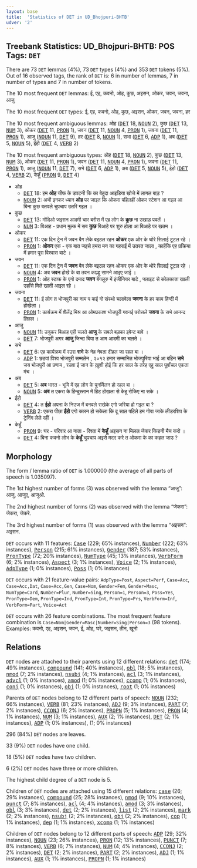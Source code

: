 ```yaml
---
layout: base
title:  'Statistics of DET in UD_Bhojpuri-BHTB'
udver: '2'
---
```


## Treebank Statistics: UD_Bhojpuri-BHTB: POS Tags: `DET`

There are 73 `DET` lemmas (4%), 73 `DET` types (4%) and 353 `DET` tokens (5%).
Out of 16 observed tags, the rank of `DET` is: 6 in number of lemmas, 7 in number of types and 7 in number of tokens.

The 10 most frequent `DET` lemmas: ई, एह, कवनो, ओह, कुछ, अइसन, ओकर, जवन, जवना, आजु

The 10 most frequent `DET` types:  ई, एह, कवनो, ओह, कुछ, अइसन, ओकर, जवन, जवना, हर

The 10 most frequent ambiguous lemmas: ओह (<tt><a href="bho_bhtb-pos-DET.html">DET</a></tt> 18, <tt><a href="bho_bhtb-pos-NOUN.html">NOUN</a></tt> 2), कुछ (<tt><a href="bho_bhtb-pos-DET.html">DET</a></tt> 13, <tt><a href="bho_bhtb-pos-NUM.html">NUM</a></tt> 3), ओकर (<tt><a href="bho_bhtb-pos-DET.html">DET</a></tt> 11, <tt><a href="bho_bhtb-pos-PRON.html">PRON</a></tt> 1), जवन (<tt><a href="bho_bhtb-pos-DET.html">DET</a></tt> 11, <tt><a href="bho_bhtb-pos-NOUN.html">NOUN</a></tt> 4, <tt><a href="bho_bhtb-pos-PRON.html">PRON</a></tt> 1), जवना (<tt><a href="bho_bhtb-pos-DET.html">DET</a></tt> 11, <tt><a href="bho_bhtb-pos-PRON.html">PRON</a></tt> 1), आजु (<tt><a href="bho_bhtb-pos-NOUN.html">NOUN</a></tt> 11, <tt><a href="bho_bhtb-pos-DET.html">DET</a></tt> 9), हर (<tt><a href="bho_bhtb-pos-DET.html">DET</a></tt> 8, <tt><a href="bho_bhtb-pos-NOUN.html">NOUN</a></tt> 1), सभा (<tt><a href="bho_bhtb-pos-DET.html">DET</a></tt> 6, <tt><a href="bho_bhtb-pos-ADP.html">ADP</a></tt> 1), अब (<tt><a href="bho_bhtb-pos-DET.html">DET</a></tt> 5, <tt><a href="bho_bhtb-pos-NOUN.html">NOUN</a></tt> 5), ईहो (<tt><a href="bho_bhtb-pos-DET.html">DET</a></tt> 4, <tt><a href="bho_bhtb-pos-VERB.html">VERB</a></tt> 2)

The 10 most frequent ambiguous types:  ओह (<tt><a href="bho_bhtb-pos-DET.html">DET</a></tt> 18, <tt><a href="bho_bhtb-pos-NOUN.html">NOUN</a></tt> 2), कुछ (<tt><a href="bho_bhtb-pos-DET.html">DET</a></tt> 13, <tt><a href="bho_bhtb-pos-NUM.html">NUM</a></tt> 3), ओकर (<tt><a href="bho_bhtb-pos-DET.html">DET</a></tt> 11, <tt><a href="bho_bhtb-pos-PRON.html">PRON</a></tt> 1), जवन (<tt><a href="bho_bhtb-pos-DET.html">DET</a></tt> 11, <tt><a href="bho_bhtb-pos-NOUN.html">NOUN</a></tt> 4, <tt><a href="bho_bhtb-pos-PRON.html">PRON</a></tt> 1), जवना (<tt><a href="bho_bhtb-pos-DET.html">DET</a></tt> 11, <tt><a href="bho_bhtb-pos-PRON.html">PRON</a></tt> 1), आजु (<tt><a href="bho_bhtb-pos-NOUN.html">NOUN</a></tt> 11, <tt><a href="bho_bhtb-pos-DET.html">DET</a></tt> 7), सभे (<tt><a href="bho_bhtb-pos-DET.html">DET</a></tt> 6, <tt><a href="bho_bhtb-pos-ADP.html">ADP</a></tt> 1), अब (<tt><a href="bho_bhtb-pos-DET.html">DET</a></tt> 5, <tt><a href="bho_bhtb-pos-NOUN.html">NOUN</a></tt> 5), ईहो (<tt><a href="bho_bhtb-pos-DET.html">DET</a></tt> 4, <tt><a href="bho_bhtb-pos-VERB.html">VERB</a></tt> 2), केहूँ (<tt><a href="bho_bhtb-pos-PRON.html">PRON</a></tt> 9, <tt><a href="bho_bhtb-pos-DET.html">DET</a></tt> 4)


* ओह
  * <tt><a href="bho_bhtb-pos-DET.html">DET</a></tt> 18: हम <b>ओह</b> चीफ के डपटनी कि का बेहूदा आइडिया खोजे में लागल बाड़ ?
  * <tt><a href="bho_bhtb-pos-NOUN.html">NOUN</a></tt> 2: अभी इनकर ध्यान <b>ओह</b> पर जाइत कि ओकरा पहिलहीं ओकर स्टेशन आ गइल आ बिना कुछ बतवले चुपचाप उतरि गइल ।
* कुछ
  * <tt><a href="bho_bhtb-pos-DET.html">DET</a></tt> 13: मोदिओ जइसन आदमी चार बरीस में एह लोग के <b>कुछ</b> ना उखाड़ पवलें ।
  * <tt><a href="bho_bhtb-pos-NUM.html">NUM</a></tt> 3: बिआह - प्रधान मुल्क में सब <b>कुछ</b> बिआहे पर शुरु होला आ बिआहे पर खतम ।
* ओकर
  * <tt><a href="bho_bhtb-pos-DET.html">DET</a></tt> 11: एक दिन ट्रेन में जवन बैग लेके बइठल रहन <b>ओकर</b> एक ओर के थोरे सिलाई टूटल रहे ।
  * <tt><a href="bho_bhtb-pos-PRON.html">PRON</a></tt> 1: <b>ओकर</b> एक - एक बात जइसे हमरा मन का गहराई में उतरत जाला , काहेंकि एह प्रक्रिया में हमार पूरा विश्वास बाटे ।
* जवन
  * <tt><a href="bho_bhtb-pos-DET.html">DET</a></tt> 11: एक दिन ट्रेन में <b>जवन</b> बैग लेके बइठल रहन ओकर एक ओर के थोरे सिलाई टूटल रहे ।
  * <tt><a href="bho_bhtb-pos-NOUN.html">NOUN</a></tt> 4: अब <b>जवन</b> होखे के बा तवन काल्हु सामने आइए जाई ।
  * <tt><a href="bho_bhtb-pos-PRON.html">PRON</a></tt> 1: ओह स्टाफ के एगो दमाद <b>जवन</b> बेंगलुरु में इंजीनियर बाटे , फ्लाइट से कोलकाता खाली उहाँसे मिले खाती आइल रहे ।
* जवना
  * <tt><a href="bho_bhtb-pos-DET.html">DET</a></tt> 11: ई लोग त भोजपुरी का नाम प कई गो संस्थो चलावेला <b>जवना</b> के हर काम हिन्दी में होखेला ।
  * <tt><a href="bho_bhtb-pos-PRON.html">PRON</a></tt> 1: कार्यक्रम मेंं शैलेंद्र मिश्र आ ओमप्रकाश भोजपुरी गवनई परोसले <b>जवना</b> के सभे आनन्द लिहल ।
* आजु
  * <tt><a href="bho_bhtb-pos-NOUN.html">NOUN</a></tt> 11: उनुकर बिआह एही चलते <b>आजु</b> के सबले बड़का इवेन्ट बावे ।
  * <tt><a href="bho_bhtb-pos-DET.html">DET</a></tt> 7: भोजपुरी अगर <b>आजु</b> जिन्दा बिया त आम आदमी का चलते ।
* सभे
  * <tt><a href="bho_bhtb-pos-DET.html">DET</a></tt> 6: एह कार्यक्रम में रउरा <b>सभे</b> के नेह नेवता दीहल जा रहल बा ।
  * <tt><a href="bho_bhtb-pos-ADP.html">ADP</a></tt> 1: छठवां विश्व भोजपुरी सम्मलेन , २०१२ हमार सम्मानित भोजपुरिया भाई आ बहिन <b>सभे</b> जय भोजपुरी आ प्रणाम , रउवा ई जान के ख़ुशी होई कि हर साल के तरेह एहू साल पूर्वांचल एकता मंच ।
* अब
  * <tt><a href="bho_bhtb-pos-DET.html">DET</a></tt> 5: <b>अब</b> भारत - भूमि में एह लोग के पुनर्मिलन हो रहल बा ।
  * <tt><a href="bho_bhtb-pos-NOUN.html">NOUN</a></tt> 5: <b>अब</b> त एकरा के हिन्दुस्तान में हिट होखला से केहू रोकिए ना सके ।
* ईहो
  * <tt><a href="bho_bhtb-pos-DET.html">DET</a></tt> 4: त <b>ईहो</b> अपना के निउज में बनवले राखेके एगो जरिया हो गइल बा ?
  * <tt><a href="bho_bhtb-pos-VERB.html">VERB</a></tt> 2: एकरा पीछा <b>ईहो</b> एगो कारन हो सकेला कि दू साल पहिले हम गोवा जाके लीडरशिप के ट्रेनिंग लेले रहीं ।
* केहूँ
  * <tt><a href="bho_bhtb-pos-PRON.html">PRON</a></tt> 9: घर - परिवार आ नाता - रिश्ता में <b>केहूँ</b> अइसन ना मिलल जेकर किडनी मैच करो ।
  * <tt><a href="bho_bhtb-pos-DET.html">DET</a></tt> 4: बिना कवनो लोभ के <b>केहूँ</b> चुपचाप अइसे मदद करे त ओकरा के का कहल जाउ ?

## Morphology

The form / lemma ratio of `DET` is 1.000000 (the average of all parts of speech is 1.035097).

The 1st highest number of forms (3) was observed with the lemma “आजु”: आजु, आजुए, आजुओ.

The 2nd highest number of forms (2) was observed with the lemma “जेकरा”: जेकरा, जेकरे.

The 3rd highest number of forms (1) was observed with the lemma “अइसन”: अइसन.

`DET` occurs with 11 features: <tt><a href="bho_bhtb-feat-Case.html">Case</a></tt> (229; 65% instances), <tt><a href="bho_bhtb-feat-Number.html">Number</a></tt> (222; 63% instances), <tt><a href="bho_bhtb-feat-Person.html">Person</a></tt> (215; 61% instances), <tt><a href="bho_bhtb-feat-Gender.html">Gender</a></tt> (187; 53% instances), <tt><a href="bho_bhtb-feat-PronType.html">PronType</a></tt> (72; 20% instances), <tt><a href="bho_bhtb-feat-NumType.html">NumType</a></tt> (45; 13% instances), <tt><a href="bho_bhtb-feat-VerbForm.html">VerbForm</a></tt> (6; 2% instances), <tt><a href="bho_bhtb-feat-Aspect.html">Aspect</a></tt> (3; 1% instances), <tt><a href="bho_bhtb-feat-Voice.html">Voice</a></tt> (2; 1% instances), <tt><a href="bho_bhtb-feat-AdpType.html">AdpType</a></tt> (1; 0% instances), <tt><a href="bho_bhtb-feat-Poss.html">Poss</a></tt> (1; 0% instances)

`DET` occurs with 21 feature-value pairs: `AdpType=Post`, `Aspect=Perf`, `Case=Acc`, `Case=Acc,Dat`, `Case=Acc,Gen`, `Case=Nom`, `Gender=Fem`, `Gender=Masc`, `NumType=Card`, `Number=Plur`, `Number=Sing`, `Person=1`, `Person=3`, `Poss=Yes`, `PronType=Dem`, `PronType=Ind`, `PronType=Int`, `PronType=Prs`, `VerbForm=Inf`, `VerbForm=Part`, `Voice=Act`

`DET` occurs with 26 feature combinations.
The most frequent feature combination is `Case=Nom|Gender=Masc|Number=Sing|Person=3` (98 tokens).
Examples: कवनो, एह, अइसन, जवन, ई, ओह, घरे, जइसन, तीन, खूनो


## Relations

`DET` nodes are attached to their parents using 12 different relations: <tt><a href="bho_bhtb-dep-det.html">det</a></tt> (174; 49% instances), <tt><a href="bho_bhtb-dep-compound.html">compound</a></tt> (141; 40% instances), <tt><a href="bho_bhtb-dep-obl.html">obl</a></tt> (18; 5% instances), <tt><a href="bho_bhtb-dep-nmod.html">nmod</a></tt> (7; 2% instances), <tt><a href="bho_bhtb-dep-nsubj.html">nsubj</a></tt> (4; 1% instances), <tt><a href="bho_bhtb-dep-acl.html">acl</a></tt> (3; 1% instances), <tt><a href="bho_bhtb-dep-advcl.html">advcl</a></tt> (1; 0% instances), <tt><a href="bho_bhtb-dep-amod.html">amod</a></tt> (1; 0% instances), <tt><a href="bho_bhtb-dep-ccomp.html">ccomp</a></tt> (1; 0% instances), <tt><a href="bho_bhtb-dep-conj.html">conj</a></tt> (1; 0% instances), <tt><a href="bho_bhtb-dep-obj.html">obj</a></tt> (1; 0% instances), <tt><a href="bho_bhtb-dep-root.html">root</a></tt> (1; 0% instances)

Parents of `DET` nodes belong to 12 different parts of speech: <tt><a href="bho_bhtb-pos-NOUN.html">NOUN</a></tt> (232; 66% instances), <tt><a href="bho_bhtb-pos-VERB.html">VERB</a></tt> (81; 23% instances), <tt><a href="bho_bhtb-pos-ADJ.html">ADJ</a></tt> (9; 3% instances), <tt><a href="bho_bhtb-pos-PART.html">PART</a></tt> (7; 2% instances), <tt><a href="bho_bhtb-pos-CCONJ.html">CCONJ</a></tt> (6; 2% instances), <tt><a href="bho_bhtb-pos-PROPN.html">PROPN</a></tt> (5; 1% instances), <tt><a href="bho_bhtb-pos-PRON.html">PRON</a></tt> (4; 1% instances), <tt><a href="bho_bhtb-pos-NUM.html">NUM</a></tt> (3; 1% instances), <tt><a href="bho_bhtb-pos-AUX.html">AUX</a></tt> (2; 1% instances), <tt><a href="bho_bhtb-pos-DET.html">DET</a></tt> (2; 1% instances), <tt><a href="bho_bhtb-pos-ADP.html">ADP</a></tt> (1; 0% instances),  (1; 0% instances)

296 (84%) `DET` nodes are leaves.

33 (9%) `DET` nodes have one child.

18 (5%) `DET` nodes have two children.

6 (2%) `DET` nodes have three or more children.

The highest child degree of a `DET` node is 5.

Children of `DET` nodes are attached using 15 different relations: <tt><a href="bho_bhtb-dep-case.html">case</a></tt> (26; 29% instances), <tt><a href="bho_bhtb-dep-compound.html">compound</a></tt> (25; 28% instances), <tt><a href="bho_bhtb-dep-nmod.html">nmod</a></tt> (9; 10% instances), <tt><a href="bho_bhtb-dep-punct.html">punct</a></tt> (7; 8% instances), <tt><a href="bho_bhtb-dep-acl.html">acl</a></tt> (4; 4% instances), <tt><a href="bho_bhtb-dep-amod.html">amod</a></tt> (3; 3% instances), <tt><a href="bho_bhtb-dep-obl.html">obl</a></tt> (3; 3% instances), <tt><a href="bho_bhtb-dep-det.html">det</a></tt> (2; 2% instances), <tt><a href="bho_bhtb-dep-list.html">list</a></tt> (2; 2% instances), <tt><a href="bho_bhtb-dep-mark.html">mark</a></tt> (2; 2% instances), <tt><a href="bho_bhtb-dep-nsubj.html">nsubj</a></tt> (2; 2% instances), <tt><a href="bho_bhtb-dep-obj.html">obj</a></tt> (2; 2% instances), <tt><a href="bho_bhtb-dep-cop.html">cop</a></tt> (1; 1% instances), <tt><a href="bho_bhtb-dep-dep.html">dep</a></tt> (1; 1% instances), <tt><a href="bho_bhtb-dep-xcomp.html">xcomp</a></tt> (1; 1% instances)

Children of `DET` nodes belong to 12 different parts of speech: <tt><a href="bho_bhtb-pos-ADP.html">ADP</a></tt> (29; 32% instances), <tt><a href="bho_bhtb-pos-NOUN.html">NOUN</a></tt> (23; 26% instances), <tt><a href="bho_bhtb-pos-PRON.html">PRON</a></tt> (12; 13% instances), <tt><a href="bho_bhtb-pos-PUNCT.html">PUNCT</a></tt> (7; 8% instances), <tt><a href="bho_bhtb-pos-VERB.html">VERB</a></tt> (6; 7% instances), <tt><a href="bho_bhtb-pos-NUM.html">NUM</a></tt> (4; 4% instances), <tt><a href="bho_bhtb-pos-CCONJ.html">CCONJ</a></tt> (2; 2% instances), <tt><a href="bho_bhtb-pos-DET.html">DET</a></tt> (2; 2% instances), <tt><a href="bho_bhtb-pos-PART.html">PART</a></tt> (2; 2% instances), <tt><a href="bho_bhtb-pos-ADJ.html">ADJ</a></tt> (1; 1% instances), <tt><a href="bho_bhtb-pos-AUX.html">AUX</a></tt> (1; 1% instances), <tt><a href="bho_bhtb-pos-PROPN.html">PROPN</a></tt> (1; 1% instances)

